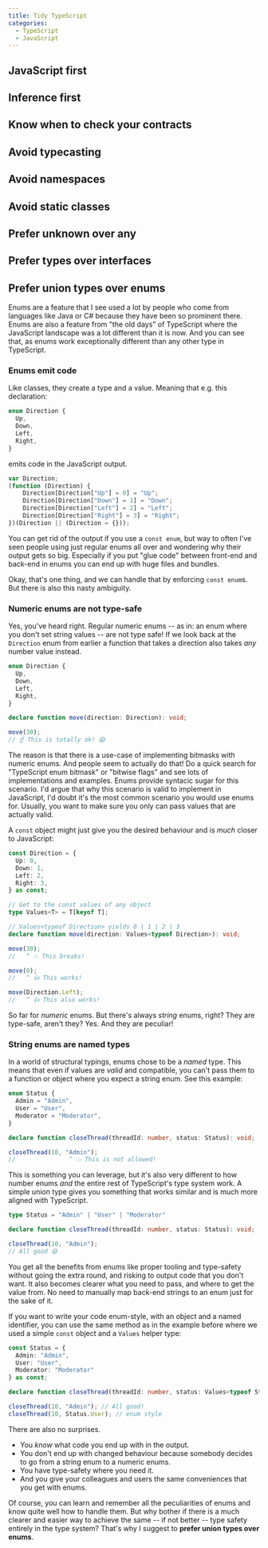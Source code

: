 ```yaml
---
title: Tidy TypeScript
categories:
  - TypeScript
  - JavaScript
---
```




## JavaScript first

## Inference first

## Know when to check your contracts

## Avoid typecasting

## Avoid namespaces

## Avoid static classes

## Prefer unknown over any

## Prefer types over interfaces

## Prefer union types over enums

Enums are a feature that I see used a lot by people who come from languages like Java or C# because they have been so prominent there. Enums are also a feature from "the old days" of TypeScript where the JavaScript landscape was a lot different than it is now. And you can see that, as enums work exceptionally different than any other type in TypeScript.

### Enums emit code

Like classes, they create a type and a value. Meaning that e.g. this declaration:

```typescript
enum Direction {
  Up,
  Down,
  Left,
  Right,
}
```

emits code in the JavaScript output.

```typescript
var Direction;
(function (Direction) {
    Direction[Direction["Up"] = 0] = "Up";
    Direction[Direction["Down"] = 1] = "Down";
    Direction[Direction["Left"] = 2] = "Left";
    Direction[Direction["Right"] = 3] = "Right";
})(Direction || (Direction = {}));
```

You can get rid of the output if you use a `const enum`, but way to often I've seen people using just regular enums all over and wondering why their output gets so big. Especially if you put "glue code" between front-end and back-end in enums you can end up with huge files and bundles.

Okay, that's one thing, and we can handle that by enforcing `const enum`s. But there is also this nasty ambiguity.

### Numeric enums are not type-safe

Yes, you've heard right. Regular numeric enums -- as in: an enum where you don't set string values -- are not type safe! If we look back at the `Direction` enum from earlier a function that takes a direction also takes *any* number value instead.

```typescript
enum Direction {
  Up,
  Down,
  Left,
  Right,
}

declare function move(direction: Direction): void;

move(30);
// ☝️ This is totally ok! 😱
```

The reason is that there is a use-case of implementing bitmasks with numeric enums. And people seem to actually do that! Do a quick search for "TypeScript enum bitmask" or "bitwise flags" and see lots of implementations and examples. Enums provide syntacic sugar for this scenario. I'd argue that why this scenario is valid to implement in JavaScript, I'd doubt it's the most common scenario you would use enums for. Usually, you want to make sure you only can pass values that are actually valid.

A `const` object might just give you the desired behaviour and is *much* closer to JavaScript:

```typescript
const Direction = {
  Up: 0,
  Down: 1,
  Left: 2,
  Right: 3,
} as const;

// Get to the const values of any object
type Values<T> = T[keyof T];

// Values<typeof Direction> yields 0 | 1 | 2 | 3
declare function move(direction: Values<typeof Direction>): void;

move(30);
//   ^ 💥 This breaks!

move(0);
//   ^ 👍 This works!

move(Direction.Left);
//   ^ 👍 This also works!
```

So far for *numeric* enums. But there's always *string* enums, right? They are type-safe, aren't they? Yes. And they are peculiar!

### String enums are named types

In a world of structural typings, enums chose to be a *named* type. This means that even if values are *valid* and compatible, you can't pass them to a function or object where you expect a string enum. See this example:

```typescript
enum Status {
  Admin = "Admin",
  User = "User",
  Moderator = "Moderator",
}

declare function closeThread(threadId: number, status: Status): void;

closeThread(10, "Admin");
//               ^ 💥 This is not allowed!
```

This is something you can leverage, but it's also very different to how number enums *and* the entire rest of TypeScript's type system work. A simple union type gives you something that works similar and is much more aligned with TypeScript.

```typescript
type Status = "Admin" | "User" | "Moderator"

declare function closeThread(threadId: number, status: Status): void;

closeThread(10, "Admin");
// All good 😄
```

You get all the benefits from enums like proper tooling and type-safety without going the extra round, and risking to output code that you don't want. It also becomes clearer what you need to pass, and where to get the value from. No need to manually map back-end strings to an enum just for the sake of it.

If you want to write your code enum-style, with an object and a named identifier, you can use the same method as in the example before where we used a simple `const` object and a `Values` helper type:

```typescript
const Status = {
  Admin: "Admin",
  User: "User",
  Moderator: "Moderator"
} as const;

declare function closeThread(threadId: number, status: Values<typeof Status>): void;

closeThread(10, "Admin"); // All good!
closeThread(10, Status.User); // enum style
```

There are also no surprises.
- You *know* what code you end up with in the output.
- You don't end up with changed behaviour because somebody decides to go from a string enum to a numeric enums.
- You have type-safety where you need it. 
- And you give your colleagues and users the same conveniences that you get with enums.

Of course, you can learn and remember all the peculiarities of enums and know quite well how to handle them. But why bother if there is a much clearer and easier way to achieve the same -- if not better -- type safety entirely in the type system? That's why I suggest to **prefer union types over enums**.
